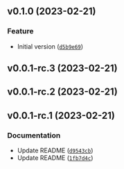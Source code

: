 <!--next-version-placeholder-->

## v0.1.0 (2023-02-21)
### Feature
* Initial version ([`d5b9e69`](https://github.com/entelecheia/hyperfast-template/commit/d5b9e6987fb70f6bd63698b9dc7a2f35545df26e))

## v0.0.1-rc.3 (2023-02-21)


## v0.0.1-rc.2 (2023-02-21)


## v0.0.1-rc.1 (2023-02-21)
### Documentation
* Update README ([`d9543cb`](https://github.com/entelecheia/hyperfast-template/commit/d9543cbb34f08ba6f6be2152abe78549c3c30642))
* Update README ([`1fb7d4c`](https://github.com/entelecheia/hyperfast-template/commit/1fb7d4c80202d0b3fecdfd7bd463be13e7c365f4))
